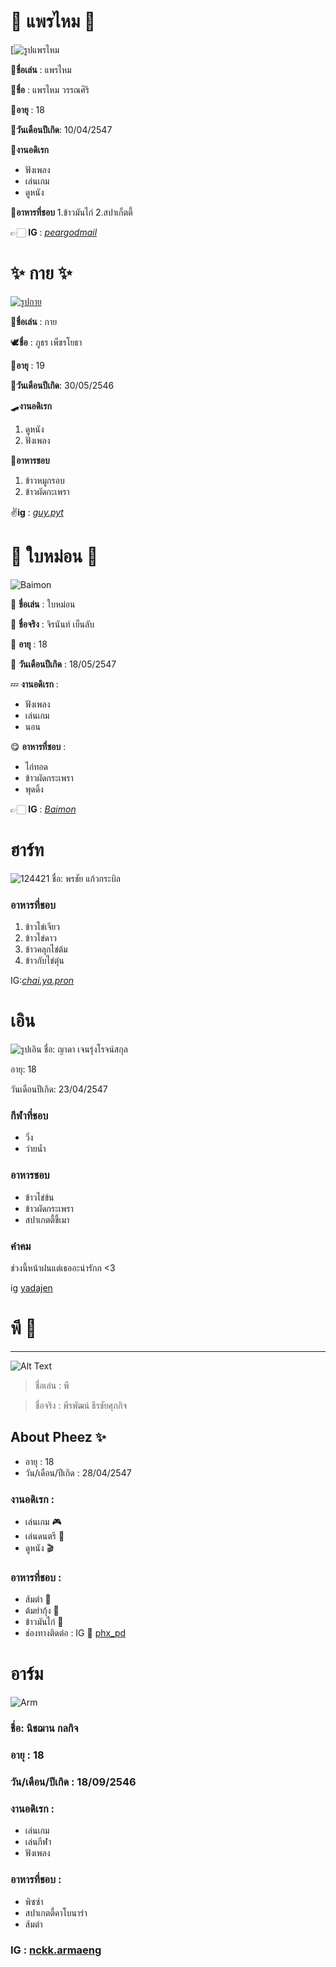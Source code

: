 # 🐾 แพรไหม 🐾
[![รูปแพรไหม](https://cdn.discordapp.com/attachments/1011284300198584330/1011286858128445510/IMG_6671.jpg)

🌻**ชื่อเล่น** : แพรไหม

🌴**ชื่อ** : แพรไหม วรรณศิริ

🦋**อายุ** : 18

🎂**วันเดือนปีเกิด**: 10/04/2547


🍄**งานอดิเรก**
* ฟังเพลง 
* เล่นเกม 
* ดูหนัง

🍑**อาหารที่ชอบ**
1.ข้าวมันไก่
2.สปาเก็ตตี้

👉🏻 **IG** : *[peargodmail](https://www.instagram.com/peargodmail/)*


# ✨ กาย ✨
[![รูปกาย](https://cdn.discordapp.com/attachments/1009828568165011654/1011247235780051034/unknown.png)](https://www.instagram.com/guy.pyt/?hl=th)

🎈**ชื่อเล่น** : กาย

🕊️**ชื่อ** : ภูธร เพ็ชรโยธา

🔅**อายุ** : 19

🎂**วันเดือนปีเกิด**: 30/05/2546 


🛹**งานอดิเรก**
1. ดูหนัง  
2. ฟังเพลง

🍕**อาหารชอบ**
1. ข้าวหมูกรอบ 
2. ข้าวผัดกะเพรา

✌**ig** : *[guy.pyt](https://www.instagram.com/guy.pyt/?hl=th)*


# 🌿 ใบหม่อน 🌿
![Baimon](https://cdn.discordapp.com/attachments/1010970264177221742/1011250318891302922/S__13377555.jpg)

📛 **ชื่อเล่น** : ใบหม่อน

💯 **ชื่อจริง** : จิรนันท์ เย็นลับ

🔞 **อายุ** : 18

🎉 **วันเดือนปีเกิด** : 18/05/2547


💤 **งานอดิเรก** : 
* ฟังเพลง
* เล่นเกม
* นอน

😋 **อาหารที่ชอบ** : 
* ไก่ทอด
* ข้าวผัดกระเพรา
* พุดดิ้ง

👉🏻 **IG** : *[Baimon](https://www.instagram.com/samoyed_narukk/)*


# ฮาร์ท
![124421](https://user-images.githubusercontent.com/110714179/185802769-88a2836f-0f9c-436a-838e-14252f02dd33.jpg)
ชื่อ: พรชัย แก้วกระบิล

### อาหารที่ชอบ  
1. ข้าวไข่เจียว    
2. ข้าวไข่ดาว   
3. ข้าวคลุกไข่ต้ม    
4. ข้าวกับไข่ตุ๋น

IG:[_chai.ya.pron_](https://www.instagram.com/_chai.ya.pron_/)



# เอิน
![รูปเอิน](https://cdn.discordapp.com/attachments/943512999182880849/1011268023316914206/B18CF98A-10FB-4A1C-AE01-9571634E2AA9.jpg)
ชื่อ: ญาดา เจนรุ่งโรจน์สกุล

อายุ: 18

วันเดือนปีเกิด: 23/04/2547

### กีฬาที่ชอบ
- วิ่ง
- ว่ายน้ำ

### อาหารชอบ
- ข้าวไข่ข้น
- ข้าวผัดกระเพรา
- สปาเกตตี้ขี้เมา

### คำคม
  ช่วงนี้หน้าฝนแต่เธออะน่ารักก <3

ig  [yadajen](https://instagram.com/yadajen?igshid=YmMyMTA2M2Y=)

# พี 🦁
---
![Alt Text](https://media.discordapp.net/attachments/1011254484229427301/1011256195396403220/296584495_480764453382632_7935728161928045272_n.jpg?width=1238&height=825)

> ชื่อเล่น : พี  

> ชื่อจริง : พีรพัฒน์ ธีรชัยศุภกิจ
## About Pheez ✨
* อายุ : 18
* วัน/เดือน/ปีเกิด : 28/04/2547
### งานอดิเรก :
* เล่นเกม 🎮
* เล่นดนตรี 🥁
* ดูหนัง 🎬
### อาหารที่ชอบ :
* ส้มตำ 🍊
* ต้มยำกุ้ง 🦐
* ข้าวมันไก่ 🐔
* ช่องทางติดต่อ : IG 🥣 [phx_pd](https://instagram.com/phx_pd?igshid=YmMyMTA2M2Y=)


# อาร์ม
![Arm](https://cdn.discordapp.com/attachments/1009828568165011652/1011265939834142811/2016A0C1-AA7E-46D7-A908-7973FF0E4484.jpg)

### ชื่อ: นิชฌาน กลกิจ
### อายุ : 18
### วัน/เดือน/ปีเกิด : 18/09/2546

### งานอดิเรก :
* เล่นเกม
* เล่นกีฬา
* ฟังเพลง
### อาหารที่ชอบ  :
* พิซซ่า 
* สปาเกตตี้คาโบนาร่า
* ส้มตำ


### IG : [nckk.armaeng](https://www.instagram.com/nckk.armaeng/)
